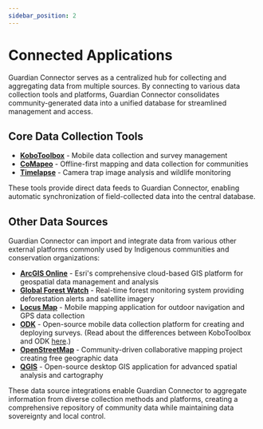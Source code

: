 ```yaml
---
sidebar_position: 2
---
```


# Connected Applications

Guardian Connector serves as a centralized hub for collecting and aggregating data from multiple sources. By connecting to various data collection tools and platforms, Guardian Connector consolidates community-generated data into a unified database for streamlined management and access.

## Core Data Collection Tools

- **[KoboToolbox](./kobotoolbox/)** - Mobile data collection and survey management
- **[CoMapeo](./comapeo/)** - Offline-first mapping and data collection for communities
- **[Timelapse](./timelapse/)** - Camera trap image analysis and wildlife monitoring
  
These tools provide direct data feeds to Guardian Connector, enabling automatic synchronization of field-collected data into the central database.

## Other Data Sources

Guardian Connector can import and integrate data from various other external platforms commonly used by Indigenous communities and conservation organizations:

- **[ArcGIS Online](https://www.arcgis.com/)** - Esri's comprehensive cloud-based GIS platform for geospatial data management and analysis
- **[Global Forest Watch](https://www.globalforestwatch.org/)** - Real-time forest monitoring system providing deforestation alerts and satellite imagery
- **[Locus Map](https://www.locusmap.app/)** - Mobile mapping application for outdoor navigation and GPS data collection
- **[ODK](https://getodk.org/)** - Open-source mobile data collection platform for creating and deploying surveys. (Read about the differences between KoboToolbox and ODK [here](/reference/connected-applications/kobotoolbox/#kobotoolbox-or-odk).)
- **[OpenStreetMap](https://www.openstreetmap.org/)** - Community-driven collaborative mapping project creating free geographic data
- **[QGIS](https://qgis.org/)** - Open-source desktop GIS application for advanced spatial analysis and cartography

These data source integrations enable Guardian Connector to aggregate information from diverse collection methods and platforms, creating a comprehensive repository of community data while maintaining data sovereignty and local control.
